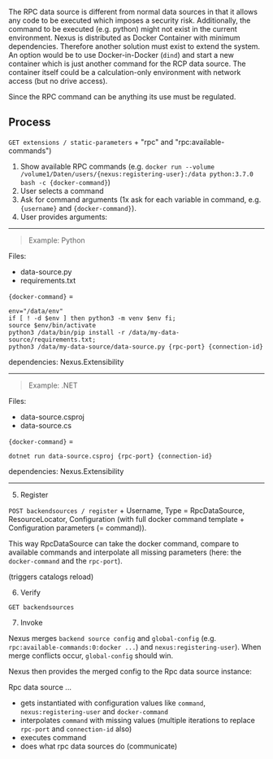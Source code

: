 The RPC data source is different from normal data sources in that it allows any code to be executed which imposes a security risk. Additionally, the command to be executed (e.g. python) might not exist in the current environment. Nexus is distributed as Docker Container with minimum dependencies. Therefore another solution must exist to extend the system. An option would be to use Docker-in-Docker (`dind`) and start a new container which is just another command for the RCP data source. The container itself could be a calculation-only environment with network access (but no drive access).

Since the RPC command can be anything its use must be regulated.

## Process
`GET extensions / static-parameters` + "rpc" and "rpc:available-commands")

1. Show available RPC commands (e.g. `docker run --volume /volume1/Daten/users/{nexus:registering-user}:/data python:3.7.0 bash -c {docker-command}`)
2. User selects a command
3. Ask for command arguments (1x ask for each variable in command, e.g. `{username}` and `{docker-command}`).
4. User provides arguments:

______________________________

> Example: Python

Files:
 - data-source.py
 - requirements.txt

`{docker-command}` =

```properties
env="/data/env"
if [ ! -d $env ] then python3 -m venv $env fi;
source $env/bin/activate
python3 /data/bin/pip install -r /data/my-data-source/requirements.txt;
python3 /data/my-data-source/data-source.py {rpc-port} {connection-id}
```

dependencies: Nexus.Extensibility

______________________________


> Example: .NET

Files:
 - data-source.csproj
 - data-source.cs

`{docker-command}` =

```properties
dotnet run data-source.csproj {rpc-port} {connection-id}
```

dependencies: Nexus.Extensibility

______________________________

5. Register

`POST backendsources / register` + Username, Type = RpcDataSource, ResourceLocator, Configuration (with full docker command template + Configuration parameters (= command)). 

This way RpcDataSource can take the docker command, compare to available commands and interpolate all missing parameters (here: the `docker-command` and the `rpc-port`). 

(triggers catalogs reload)

6. Verify

`GET backendsources`

7. Invoke

Nexus merges `backend source config` and `global-config` (e.g. `rpc:available-commands:0:docker ...`) and `nexus:registering-user`). When merge conflicts occur, `global-config` should win.

Nexus then provides the merged config to the Rpc data source instance:

Rpc data source ...
- gets instantiated with configuration values like `command`, `nexus:registering-user` and `docker-command`
- interpolates `command` with missing values (multiple iterations to replace `rpc-port` and `connection-id` also)
- executes command
- does what rpc data sources do (communicate)

